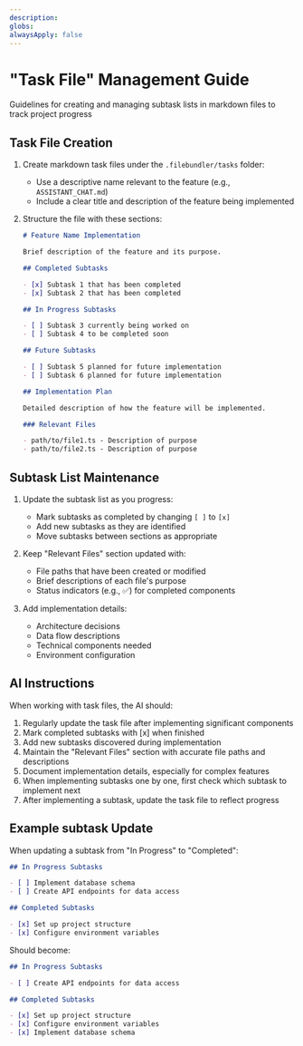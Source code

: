 ```yaml
---
description:
globs:
alwaysApply: false
---
```

# "Task File" Management Guide
<!-- https://github.com/elie222/inbox-zero/blob/main/.cursor/rules/subtask-list.mdc -->
Guidelines for creating and managing subtask lists in markdown files to track project progress

## Task File Creation

1. Create markdown task files under the `.filebundler/tasks` folder:
   - Use a descriptive name relevant to the feature (e.g., `ASSISTANT_CHAT.md`)
   - Include a clear title and description of the feature being implemented

2. Structure the file with these sections:
   ```markdown
   # Feature Name Implementation

   Brief description of the feature and its purpose.

   ## Completed Subtasks

   - [x] Subtask 1 that has been completed
   - [x] Subtask 2 that has been completed

   ## In Progress Subtasks

   - [ ] Subtask 3 currently being worked on
   - [ ] Subtask 4 to be completed soon

   ## Future Subtasks

   - [ ] Subtask 5 planned for future implementation
   - [ ] Subtask 6 planned for future implementation

   ## Implementation Plan

   Detailed description of how the feature will be implemented.

   ### Relevant Files

   - path/to/file1.ts - Description of purpose
   - path/to/file2.ts - Description of purpose
   ```

## Subtask List Maintenance

1. Update the subtask list as you progress:
   - Mark subtasks as completed by changing `[ ]` to `[x]`
   - Add new subtasks as they are identified
   - Move subtasks between sections as appropriate

2. Keep "Relevant Files" section updated with:
   - File paths that have been created or modified
   - Brief descriptions of each file's purpose
   - Status indicators (e.g., ✅) for completed components

3. Add implementation details:
   - Architecture decisions
   - Data flow descriptions
   - Technical components needed
   - Environment configuration

## AI Instructions

When working with task files, the AI should:

1. Regularly update the task file after implementing significant components
2. Mark completed subtasks with [x] when finished
3. Add new subtasks discovered during implementation
4. Maintain the "Relevant Files" section with accurate file paths and descriptions
5. Document implementation details, especially for complex features
6. When implementing subtasks one by one, first check which subtask to implement next
7. After implementing a subtask, update the task file to reflect progress

## Example subtask Update

When updating a subtask from "In Progress" to "Completed":

```markdown
## In Progress Subtasks

- [ ] Implement database schema
- [ ] Create API endpoints for data access

## Completed Subtasks

- [x] Set up project structure
- [x] Configure environment variables
```

Should become:

```markdown
## In Progress Subtasks

- [ ] Create API endpoints for data access

## Completed Subtasks

- [x] Set up project structure
- [x] Configure environment variables
- [x] Implement database schema
```